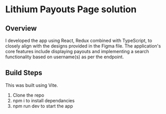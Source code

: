 # Lithium Payouts Page solution

## Overview
I developed the app using  React, Redux combined with TypeScript, to closely align with the designs provided in the Figma file. The application's core features include displaying payouts and implementing a search functionality based on username(s) as per the endpoint.

## Build Steps
This was built using Vite.

1. Clone the repo
2. npm i to install dependancies
3. npm run dev to start the app

